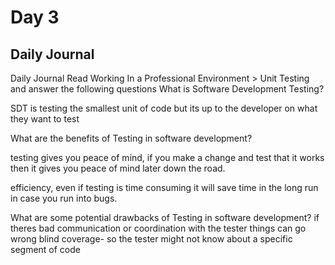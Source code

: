 # Day 3

## Daily Journal

Daily Journal
Read Working In a Professional Environment > Unit Testing and answer the following questions
What is Software Development Testing?

SDT is testing the smallest unit of code but its up to the developer on what they want to test

What are the benefits of Testing in software development?

testing gives you peace of mind, if you make a change and test that it works then it gives you peace of mind later down the road. 

efficiency, even if testing is time consuming it will save time in the long run in case you run into bugs.

What are some potential drawbacks of Testing in software development?
if theres bad communication or coordination with the tester things can go wrong
blind coverage- so the tester might not know about a specific segment of code